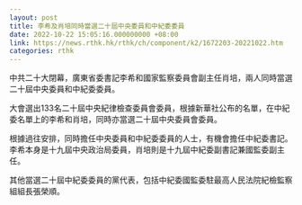 ```yaml
---
layout: post
title: 李希及肖培同時當選二十屆中央委員和中紀委委員
date: 2022-10-22 15:05:16.000000000 +08:00
link: https://news.rthk.hk/rthk/ch/component/k2/1672203-20221022.htm
categories: rthk
---
```


中共二十大閉幕，廣東省委書記李希和國家監察委員會副主任肖培，兩人同時當選二十屆中央委員和中紀委委員。

大會選出133名二十屆中央紀律檢查委員會委員，根據新華社公布的名單，在中紀委名單上的李希和肖培，同時亦當選二十屆中央委員會委員。

根據過往安排，同時擔任中央委員和中紀委委員的人士，有機會擔任中紀委書記。李希本身是十九屆中央政治局委員，肖培則是十九屆中紀委副書記兼國監委副主任。

其他當選二十屆中紀委委員的黨代表，包括中紀委國監委駐最高人民法院紀檢監察組組長張榮順。
